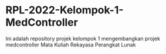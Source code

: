 # RPL-2022-Kelompok-1-MedController
Ini adalah repository projek kelompok 1 mengembangkan projek medcontroller Mata Kuliah Rekayasa Perangkat Lunak
